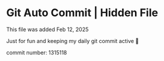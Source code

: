 # Git Auto Commit | Hidden File

This file was added Feb 12, 2025

Just for fun and keeping my daily git commit active 🤪

commit number: 1315118
